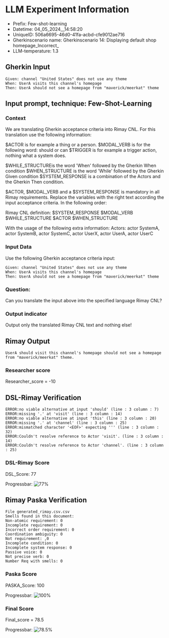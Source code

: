 

# LLM Experiment Information
* Prefix:   Few-shot-learning
* Datetime: 04_05_2024__14:58:20
* UniqueID: 506a6695-46d0-41fa-acbd-cfe9012ae716
* Gherkinscenario name: Gherkinscenario 14: Displaying default shop homepage_Incorrect_
* LLM-temperature: 1.3

        

## Gherkin Input
```
Given: channel "United States" does not use any theme
When: UserA visits this channel's homepage
Then: UserA should not see a homepage from "maverick/meerkat" theme
```
    



## Input prompt, technique: Few-Shot-Learning


### Context
We are translating Gherkin acceptance criteria into Rimay CNL.
For this translation use the following information:

$ACTOR is for example a thing or a person.
$MODAL_VERB is for  the following word: should or can
$TRIGGER is for example a trigger action, nothing what a system does.

$WHILE_STRUCTUREis the word  'When' followed by the Gherkin When condition
$WHEN_STRUCTURE  is the word 'While' followed by the Gherkin Given condition 
$SYSTEM_RESPONSE is a combination of the Actors and the Gherkin Then condition.

$ACTOR, $MODAL_VERB and a $SYSTEM_RESPONSE is mandatory in all Rimay requirements.
Replace the variables with the right text according the input acceptance criteria.
In the following order: 

Rimay CNL definition: $SYSTEM_RESPONSE $MODAL_VERB $WHILE_STRUCTURE $ACTOR $WHEN_STRUCTURE

With the usage of the following extra information:
Actors: actor SystemA, actor SystemB, actor SystemC, actor UserX, actor UserA, actor UserC


        

### Input Data
Use the following Gherkin acceptance criteria input: 
```
Given: channel "United States" does not use any theme
When: UserA visits this channel's homepage
Then: UserA should not see a homepage from "maverick/meerkat" theme
```

### Question:
Can you translate the input above into the specified language Rimay CNL?

### Output indicator
Output only the translated Rimay CNL text and nothing else!


## Rimay Output
```
UserA should visit this channel's homepage should not see a homepage from "maverick/meerkat" theme.
``` 
            

### Researcher score
Researcher_score = -10




## DSL-Rimay Verification
```
ERROR:no viable alternative at input 'should' (line : 3 column : 7)
ERROR:missing '.' at 'visit' (line : 3 column : 14)
ERROR:no viable alternative at input 'this' (line : 3 column : 20)
ERROR:missing '.' at 'channel' (line : 3 column : 25)
ERROR:mismatched character '<EOF>' expecting ''' (line : 3 column : 32)
ERROR:Couldn't resolve reference to Actor 'visit'. (line : 3 column : 14)
ERROR:Couldn't resolve reference to Actor 'channel'. (line : 3 column : 25)

```
### DSL-Rimay Score
DSL_Score: 77

Progressbar: ![77%](https://progress-bar.dev/77)

            


## Rimay Paska Verification
```
File generated_rimay.csv.csv
Smells found in this document: 
Non-atomic requirement: 0
Incomplete requirement: 0
Incorrect order requirement: 0
Coordination ambiguity: 0
Not requirement: ,0
Incomplete condition: 0
Incomplete system response: 0
Passive voice: 0
Not precise verb: 0
Number Req with smells: 0

```
### Paska Score
PASKA_Score: 100

Progressbar: ![100%](https://progress-bar.dev/100)

            

### Final Score
Final_score = 78.5

Progressbar: ![78.5%](https://progress-bar.dev/78.5)

